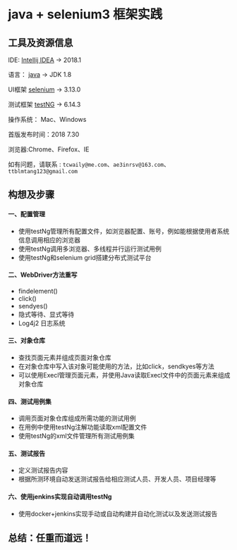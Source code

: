 # java + selenium3 框架实践

## 工具及资源信息
IDE: [Intellij IDEA](https://www.jetbrains.com/idea/) -> 2018.1

语言： [java](http://www.oracle.com/technetwork/java/javase/downloads/jdk8-downloads-2133151.html) -> JDK 1.8

UI框架 [selenium](https://www.seleniumhq.org/download/) -> 3.13.0

测试框架 [testNG](https://www.yiibai.com/testng/) -> 6.14.3

操作系统： Mac、Windows

首版发布时间：2018 7.30

浏览器:Chrome、Firefox、IE

如有问题，请联系 : `tcwaily@me.com`、`ae3inrsv@163.com`、`ttblmtang123@gmail.com`


## 构想及步骤
#### 一、配置管理
* 使用testNg管理所有配置文件，如浏览器配置、账号，例如能根据使用者系统信息调用相应的浏览器
* 使用testNg调用多浏览器、多线程并行运行测试用例
* 使用testNg和selenium grid搭建分布式测试平台

#### 二、WebDriver方法重写
* findelement()
* click()
* sendyes()
* 隐式等待、显式等待
* Log4j2 日志系统

#### 三、对象仓库
* 查找页面元素并组成页面对象仓库
* 在对象仓库中写入该对象可能使用的方法，比如click，sendkyes等方法
* 可以使用Execl管理页面元素，并使用Java读取Execl文件中的页面元素来组成对象仓库

#### 四、测试用例集
* 调用页面对象仓库组成所需功能的测试用例
* 在用例中使用testNg注解功能读取xml配置文件
* 使用testNg的xml文件管理所有测试用例集

#### 五、测试报告
* 定义测试报告内容
* 根据所测环境自动发送测试报告给相应测试人员、开发人员、项目经理等

#### 六、使用jenkins实现自动调用testNg
* 使用docker+jenkins实现手动或自动构建并自动化测试以及发送测试报告

## 总结：任重而道远！
